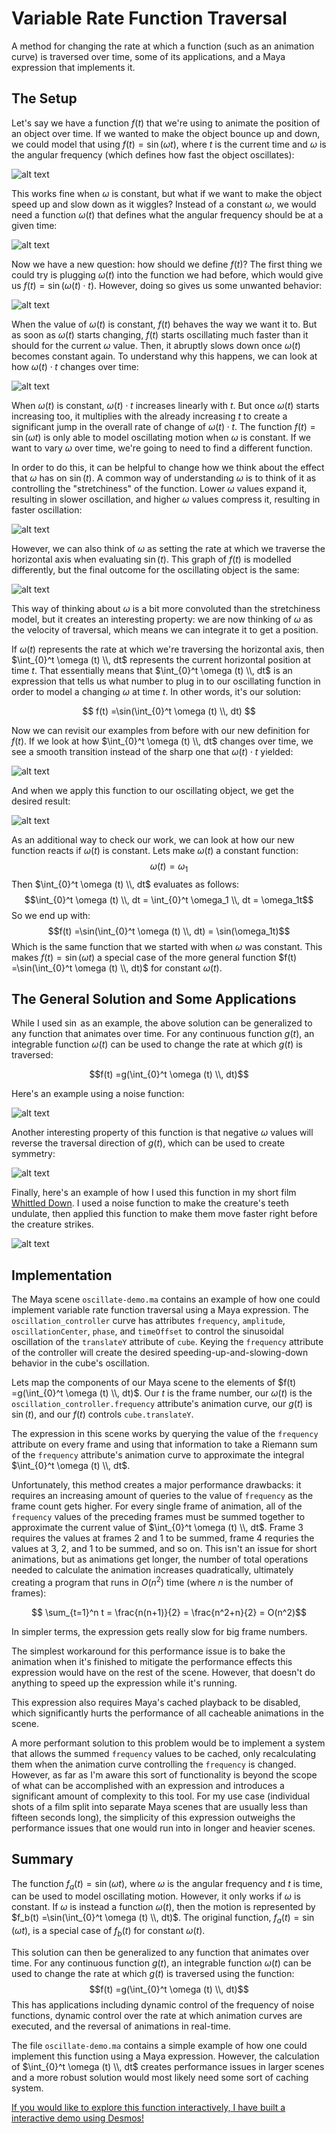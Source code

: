 # Variable Rate Function Traversal

A method for changing the rate at which a function (such as an animation curve) is traversed over time, some of its applications, and a Maya expression that implements it.

## The Setup

Let's say we have a function $f(t)$ that we're using to animate the position of an object over time. If we wanted to make the object bounce up and down, we could model that using $f(t) = \sin(\omega t)$, where $t$ is the current time and $\omega$ is the angular frequency (which defines how fast the object oscillates):

![alt text](assets/SimpleSine_ManimCE_v0.18.0.gif)

This works fine when $\omega$ is constant, but what if we want to make the object speed up and slow down as it wiggles? Instead of a constant $\omega$, we would need a function $\omega (t)$ that defines what the angular frequency should be at a given time:

![alt text](assets/MysteryFunction_ManimCE_v0.18.0.gif)

Now we have a new question: how should we define $f(t)$? The first thing we could try is plugging $\omega (t)$ into the function we had before, which would give us $f(t) = \sin(\omega (t) \cdot t)$. However, doing so gives us some unwanted behavior:

![alt text](assets/BadFunction_ManimCE_v0.18.0.gif)

When the value of $\omega (t)$ is constant, $f(t)$ behaves the way we want it to. But as soon as $\omega (t)$ starts changing, $f(t)$ starts oscillating much faster than it should for the current $\omega$ value. Then, it abruptly slows down once $\omega (t)$ becomes constant again. To understand why this happens, we can look at how $\omega(t) \cdot t$ changes over time:

![alt text](assets/BadFunctionExplanation_ManimCE_v0.18.0.gif)

When $\omega (t)$ is constant, $\omega(t) \cdot t$ increases linearly with $t$. But once $\omega (t)$ starts increasing too, it multiplies with the already increasing $t$ to create a significant jump in the overall rate of change of $\omega(t)\cdot t$. The function $f(t) = \sin(\omega t)$ is only able to model oscillating motion when $\omega$ is constant. If we want to vary $\omega$ over time, we're going to need to find a different function.

In order to do this, it can be helpful to change how we think about the effect that $\omega$ has on $\sin(t)$. A common way of understanding $\omega$ is to think of it as controlling the "stretchiness" of the function. Lower $\omega$ values expand it, resulting in slower oscillation, and higher $\omega$ values compress it, resulting in faster oscillation:

![alt text](assets/ExpandContract_ManimCE_v0.18.0.gif)

However, we can also think of $\omega$ as setting the rate at which we traverse the horizontal axis when evaluating $\sin(t)$. This graph of $f(t)$ is modelled differently, but the final outcome for the oscillating object is the same:

![alt text](assets/SpeedVariation_ManimCE_v0.18.0.gif)

This way of thinking about $\omega$ is a bit more convoluted than the stretchiness model, but it creates an interesting property: we are now thinking of $\omega$ as the velocity of traversal, which means we can integrate it to get a position. 

If $\omega (t)$ represents the rate at which we're traversing the horizontal axis, then $\int_{0}^t \omega (t) \\, dt$ represents the current horizontal position at time $t$. That essentially means that $\int_{0}^t \omega (t) \\, dt$ is an expression that tells us what number to plug in to our oscillating function in order to model a changing $\omega$ at time $t$. In other words, it's our solution:

$$ f(t) =\sin(\int_{0}^t \omega (t) \\, dt) $$

Now we can revisit our examples from before with our new definition for $f(t)$. If we look at how $\int_{0}^t \omega (t) \\, dt$ changes over time, we see a smooth transition instead of the sharp one that $\omega (t) \cdot t$ yielded:

![alt text](assets/GoodFunctionExplanationLabeled_ManimCE_v0.18.0.gif)

And when we apply this function to our oscillating object, we get the desired result:

![alt text](assets/MysteryFunctionLabeled_ManimCE_v0.18.0.gif)

As an additional way to check our work, we can look at how our new function reacts if $\omega(t)$ is constant. Lets make $\omega(t)$ a constant function:
$$\omega(t) = \omega_1$$
Then $\int_{0}^t \omega (t) \\, dt$ evaluates as follows:
$$\int_{0}^t \omega (t) \\, dt = \int_{0}^t \omega_1 \\, dt = \omega_1t$$
So we end up with:
$$f(t) =\sin(\int_{0}^t \omega (t) \\, dt) = \sin(\omega_1t)$$
Which is the same function that we started with when $\omega$ was constant. This makes $f(t)=\sin(\omega t)$ a special case of the more general function $f(t) =\sin(\int_{0}^t \omega (t) \\, dt)$ for constant $\omega(t)$.

## The General Solution and Some Applications

While I used $\sin$ as an example, the above solution can be generalized to any function that animates over time. For any continuous function $g(t)$, an integrable function $\omega(t)$ can be used to change the rate at which $g(t)$ is traversed:

$$f(t) =g(\int_{0}^t \omega (t) \\, dt)$$

Here's an example using a noise function:

![alt text](assets/NoiseFunctionLabeled_ManimCE_v0.18.0.gif)

Another interesting property of this function is that negative $\omega$ values will reverse the traversal direction of $g(t)$, which can be used to create symmetry:

![alt text](assets/NoiseFunctionBounce_ManimCE_v0.18.0.gif)

Finally, here's an example of how I used this function in my short film [Whittled Down](https://whittleddownfilm.ollyglenn.com). I used a noise function to make the creature's teeth undulate, then applied this function to make them move faster right before the creature strikes.

![alt text](assets/ClockyRearUpDemo.gif)

## Implementation

The Maya scene `oscillate-demo.ma` contains an example of how one could implement variable rate function traversal using a Maya expression. The `oscillation_controller` curve has attributes `frequency`, `amplitude`, `oscillationCenter`, `phase`, and `timeOffset` to control the sinusoidal oscillation of the `translateY` attribute of `cube`. Keying the `frequency` attribute of the controller will create the desired speeding-up-and-slowing-down behavior in the cube's oscillation.

Lets map the components of our Maya scene to the elements of $f(t) =g(\int_{0}^t \omega (t) \\, dt)$. Our $t$ is the frame number, our $\omega (t)$ is the `oscillation_controller.frequency` attribute's animation curve, our $g(t)$ is $\sin (t)$, and our $f(t)$ controls `cube.translateY`.

The expression in this scene works by querying the value of the `frequency` attribute on every frame and using that information to take a Riemann sum of the `frequency` attribute's animation curve to approximate the integral $\int_{0}^t \omega (t) \\, dt$.

Unfortunately, this method creates a major performance drawbacks: it requires an increasing amount of queries to the value of `frequency` as the frame count gets higher. For every single frame of animation, all of the `frequency` values of the preceding frames must be summed together to approximate the current value of  $\int_{0}^t \omega (t) \\, dt$. Frame $3$ requires the values at frames $2$ and $1$ to be summed, frame $4$ requries the values at $3$, $2$, and $1$ to be summed, and so on. This isn't an issue for short animations, but as animations get longer, the number of total operations needed to calculate the animation increases quadratically, ultimately creating a program that runs in $O(n^2)$ time (where $n$ is the number of frames):

$$ \sum_{t=1}^n t = \frac{n(n+1)}{2} = \frac{n^2+n}{2} = O(n^2)$$

In simpler terms, the expression gets really slow for big frame numbers.

The simplest workaround for this performance issue is to bake the animation when it's finished to mitigate the performance effects this expression would have on the rest of the scene. However, that doesn't do anything to speed up the expression while it's running.

This expression also requires Maya's cached playback to be disabled, which significantly hurts the performance of all cacheable animations in the scene.

A more performant solution to this problem would be to implement a system that allows the summed `frequency` values to be cached, only recalculating them when the animation curve controlling the `frequency` is changed. However, as far as I'm aware this sort of functionality is beyond the scope of what can be accomplished with an expression and introduces a significant amount of complexity to this tool. For my use case (individual shots of a film split into separate Maya scenes that are usually less than fifteen seconds long), the simplicity of this expression outweighs the performance issues that one would run into in longer and heavier scenes.

## Summary

The function $f_a(t) = \sin(\omega t)$, where $\omega$ is the angular frequency and $t$ is time, can be used to model oscillating motion. However, it only works if $\omega$ is constant. If $\omega$ is instead a function $\omega (t)$, then the motion is represented by $f_b(t) =\sin(\int_{0}^t \omega (t) \\, dt)$. The original function, $f_a(t) = \sin(\omega t)$, is a special case of $f_b(t)$ for constant $\omega (t)$.

This solution can then be generalized to any function that animates over time. For any continuous function $g(t)$, an integrable function $\omega(t)$ can be used to change the rate at which $g(t)$ is traversed using the function: 
$$f(t) =g(\int_{0}^t \omega (t) \\, dt)$$ 
This has applications including dynamic control of the frequency of noise functions, dynamic control over the rate at which animation curves are executed, and the reversal of animations in real-time.

The file `oscillate-demo.ma` contains a simple example of how one could implement this function using a Maya expression. However, the calculation of $\int_{0}^t \omega (t) \\, dt$ creates performance issues in larger scenes and a more robust solution would most likely need some sort of caching system.

[If you would like to explore this function interactively, I have built a interactive demo using Desmos!](https://www.desmos.com/calculator/jrbopevuwd)